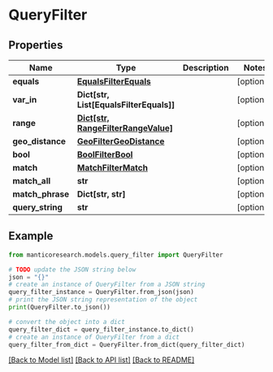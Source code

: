 # QueryFilter


## Properties

Name | Type | Description | Notes
------------ | ------------- | ------------- | -------------
**equals** | [**EqualsFilterEquals**](EqualsFilterEquals.md) |  | [optional] 
**var_in** | **Dict[str, List[EqualsFilterEquals]]** |  | [optional] 
**range** | [**Dict[str, RangeFilterRangeValue]**](RangeFilterRangeValue.md) |  | [optional] 
**geo_distance** | [**GeoFilterGeoDistance**](GeoFilterGeoDistance.md) |  | [optional] 
**bool** | [**BoolFilterBool**](BoolFilterBool.md) |  | [optional] 
**match** | [**MatchFilterMatch**](MatchFilterMatch.md) |  | [optional] 
**match_all** | **str** |  | [optional] 
**match_phrase** | **Dict[str, str]** |  | [optional] 
**query_string** | **str** |  | [optional] 

## Example

```python
from manticoresearch.models.query_filter import QueryFilter

# TODO update the JSON string below
json = "{}"
# create an instance of QueryFilter from a JSON string
query_filter_instance = QueryFilter.from_json(json)
# print the JSON string representation of the object
print(QueryFilter.to_json())

# convert the object into a dict
query_filter_dict = query_filter_instance.to_dict()
# create an instance of QueryFilter from a dict
query_filter_from_dict = QueryFilter.from_dict(query_filter_dict)
```
[[Back to Model list]](../README.md#documentation-for-models) [[Back to API list]](../README.md#documentation-for-api-endpoints) [[Back to README]](../README.md)


